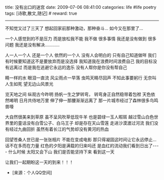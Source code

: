 title: 没有出口的迷宫 
date: 2009-07-06 08:41:00
categories: life #life poetry
tags: [诗歌,散文,随记]  # <!--more-->
reward: true

---

不知觉又过了三天了
想起回家前那种激动，那种奋斗…
如今又在那里了…

<!--more-->

一个人感觉到的不是压力
而是放松我不能 我不做
很多事情
我还是没有做到
很多问题
我还是没有解决…………


人一人一个人
还是一个人
依然的一个人
没有人会明白的
只有自己知道做咩
我们有时候要知道这不是要放弃而是没选择
我知道我在浪费时间浪费自己
我的目标没有远离过
而是我在逃避它永远的逸乐
没有人帮你是你没有帮自己


睛一样的水
眼泪一直流
风尘雨点一早落
虫鸣天睛尽回声
不知此事要躬行
无奈叫人生如死
望无边山风景光


览天地之间
纵观古今昨明
扬帆一生之梦转弯，
转弯身正自然稳带着包袱
天色依然唏明
日月共侍地万里
伸了伸一那腰渐渐远离了
那一片城市经过了森林很多鸟鸣兽嚎


大自然很美来到草原
虽不呈风吹草低现牛羊
也是碧绿一玉人暇斑
越过雪山白色世界里的童话没有白雪公子、白马王子
却是存在天山雪莲
走进沙漠渡过河流
我们没有经过九曲回折
虽然有着长江的气势却没有黄河的热血


回望苍桑人世已是一张张相片
不能在变成电影
那只得凝固这时间让它永远停止…
话不在多而在力量
红色的夕阳是满载的归来吗还
是血红的流动我们看到日出了----
什么时候 太阳又会下山
我们是否能坚持下来
看到这一天
 
让我们一起期盼这一天的到来！！！


- [来源：个人QQ空间]

